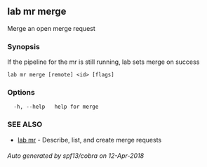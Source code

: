 ## lab mr merge

Merge an open merge request

### Synopsis

If the pipeline for the mr is still running, lab sets merge on success

```
lab mr merge [remote] <id> [flags]
```

### Options

```
  -h, --help   help for merge
```

### SEE ALSO

* [lab mr](lab_mr.md)	 - Describe, list, and create merge requests

###### Auto generated by spf13/cobra on 12-Apr-2018

